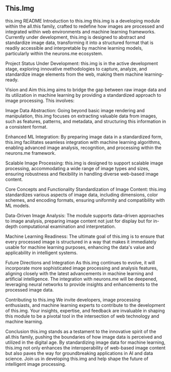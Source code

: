 ## This.Img

this.img README
Introduction to this.img
this.img is a developing module within the all.this family, crafted to redefine how images are processed and integrated within web environments and machine learning frameworks. Currently under development, this.img is designed to abstract and standardize image data, transforming it into a structured format that is readily accessible and interpretable by machine learning models, particularly within the neurons.me ecosystem.

Project Status
Under Development: this.img is in the active development stage, exploring innovative methodologies to capture, analyze, and standardize image elements from the web, making them machine learning-ready.

Vision and Aim
this.img aims to bridge the gap between raw image data and its utilization in machine learning by providing a standardized approach to image processing. This involves:

Image Data Abstraction: Going beyond basic image rendering and manipulation, this.img focuses on extracting valuable data from images, such as features, patterns, and metadata, and structuring this information in a consistent format.

Enhanced ML Integration: By preparing image data in a standardized form, this.img facilitates seamless integration with machine learning algorithms, enabling advanced image analysis, recognition, and processing within the neurons.me framework.

Scalable Image Processing: this.img is designed to support scalable image processing, accommodating a wide range of image types and sizes, ensuring robustness and flexibility in handling diverse web-based image content.

Core Concepts and Functionality
Standardization of Image Content: this.img standardizes various aspects of image data, including dimensions, color schemes, and encoding formats, ensuring uniformity and compatibility with ML models.

Data-Driven Image Analysis: The module supports data-driven approaches to image analysis, preparing image content not just for display but for in-depth computational examination and interpretation.

Machine Learning Readiness: The ultimate goal of this.img is to ensure that every processed image is structured in a way that makes it immediately usable for machine learning purposes, enhancing the data's value and applicability in intelligent systems.

Future Directions and Integration
As this.img continues to evolve, it will incorporate more sophisticated image processing and analysis features, aligning closely with the latest advancements in machine learning and artificial intelligence. The integration with neurons.me will be deepened, leveraging neural networks to provide insights and enhancements to the processed image data.

Contributing to this.img
We invite developers, image processing enthusiasts, and machine learning experts to contribute to the development of this.img. Your insights, expertise, and feedback are invaluable in shaping this module to be a pivotal tool in the intersection of web technology and machine learning.

Conclusion
this.img stands as a testament to the innovative spirit of the all.this family, pushing the boundaries of how image data is perceived and utilized in the digital age. By standardizing image data for machine learning, this.img not only enhances the interoperability of web-based image content but also paves the way for groundbreaking applications in AI and data science. Join us in developing this.img and help shape the future of intelligent image processing.
